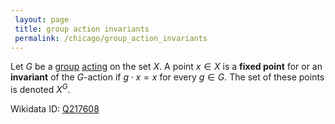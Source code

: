 ```yaml
---
 layout: page
 title: group action invariants
 permalink: /chicago/group_action_invariants
---
```

Let $G$ be a [group](https://mathgloss.github.io/MathGloss/group) [acting](https://mathgloss.github.io/MathGloss/group_action) on the set $X$. A point $x\in X$ is a **fixed point** for or an **invariant** of the $G$-action if $g\cdot x=x$ for every $g\in G$. The set of these points is denoted $X^G$.

Wikidata ID: [Q217608](https://www.wikidata.org/wiki/Q217608)